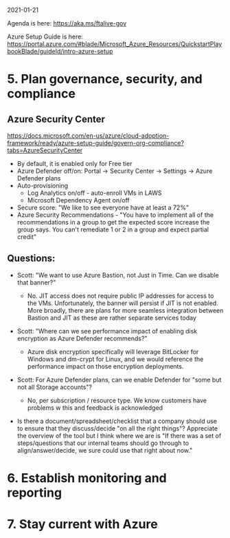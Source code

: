 2021-01-21

Agenda is here: https://aka.ms/ftalive-gov 

Azure Setup Guide is here: https://portal.azure.com/#blade/Microsoft_Azure_Resources/QuickstartPlaybookBlade/guideId/intro-azure-setup

# 5. Plan governance, security, and compliance

## Azure Security Center

https://docs.microsoft.com/en-us/azure/cloud-adoption-framework/ready/azure-setup-guide/govern-org-compliance?tabs=AzureSecurityCenter

- By default, it is enabled only for Free tier
- Azure Defender off/on: Portal -> Security Center -> Settings -> Azure Defender plans
- Auto-provisioning
    - Log Analytics on/off - auto-enroll VMs in LAWS
    - Microsoft Dependency Agent on/off
- Secure score: "We like to see everyone have at least a 72%"
- Azure Security Recommendations - "You have to implement all of the recommendations in a group to get the expected score increase the group says. You can't remediate 1 or 2 in a group and expect partial credit"

## Questions: 
- Scott: "We want to use Azure Bastion, not Just in Time. Can we disable that banner?"
    - No. JIT access does not require public IP addresses for access to the VMs. Unfortunately, the banner will persist if JIT is not enabled. More broadly, there are plans for more seamless integration between Bastion and JIT as these are rather separate services today
 
- Scott: "Where can we see performance impact of enabling disk encryption as Azure Defender recommends?"
    - Azure disk encryption specifically will leverage BitLocker for Windows and dm-crypt for Linux, and we would reference the performance impact on those encryption deployments.

- Scott: For Azure Defender plans, can we enable Defender for "some but not all Storage accounts"?
     - No, per subscription / resource type. We know customers have problems w this and feedback is acknowledged
     
- Is there a document/spreadsheet/checklist that a company should use to ensure that they discuss/decide "on all the right things"? Appreciate the overview of the tool but I think where we are is "If there was a set of steps/questions that our internal teams should go through to align/answer/decide, we sure could use that right about now."      

# 6. Establish monitoring and reporting

# 7. Stay current with Azure
